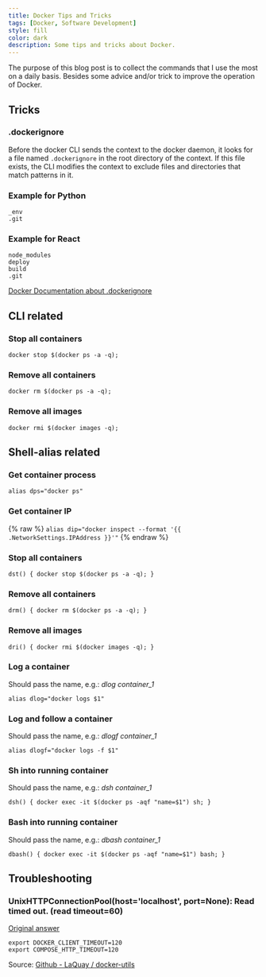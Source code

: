 ```yaml
---
title: Docker Tips and Tricks
tags: [Docker, Software Development]
style: fill
color: dark
description: Some tips and tricks about Docker.
---
```


The purpose of this blog post is to collect the commands that I use the most on a daily basis. Besides
some advice and/or trick to improve the operation of Docker.

## Tricks

### .dockerignore

Before the docker CLI sends the context to the docker daemon, it looks for a file named `.dockerignore`
in the root directory of the context. If this file exists, the CLI modifies the context to exclude files
and directories that match patterns in it.

### Example for Python

```
_env
.git
```

### Example for React

```
node_modules
deploy
build
.git
```

[Docker Documentation about .dockerignore](https://docs.docker.com/engine/reference/builder/#dockerignore-file)

## CLI related

### Stop all containers

`docker stop $(docker ps -a -q);`

### Remove all containers

`docker rm $(docker ps -a -q);`

### Remove all images

`docker rmi $(docker images -q);`

## Shell-alias related

### Get container process

`alias dps="docker ps"`

### Get container IP

{% raw %}
`alias dip="docker inspect --format '{{ .NetworkSettings.IPAddress }}'"`
{% endraw %}

### Stop all containers

`dst() { docker stop $(docker ps -a -q); }`

### Remove all containers

`drm() { docker rm $(docker ps -a -q); }`

### Remove all images

`dri() { docker rmi $(docker images -q); }`

### Log a container

Should pass the name, e.g.: _dlog container_1_

`alias dlog="docker logs $1"`

### Log and follow a container

Should pass the name, e.g.: _dlogf container_1_

`alias dlogf="docker logs -f $1"`

### Sh into running container

Should pass the name, e.g.: _dsh container_1_

`dsh() { docker exec -it $(docker ps -aqf "name=$1") sh; }`

### Bash into running container

Should pass the name, e.g.: _dbash container_1_

`dbash() { docker exec -it $(docker ps -aqf "name=$1") bash; }`

## Troubleshooting

### UnixHTTPConnectionPool(host='localhost', port=None): Read timed out. (read timeout=60)

[Original answer](https://github.com/docker/compose/issues/3927)
```
export DOCKER_CLIENT_TIMEOUT=120
export COMPOSE_HTTP_TIMEOUT=120
```

Source: [Github - LaQuay / docker-utils](https://github.com/LaQuay/docker-utils)
